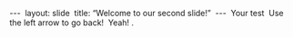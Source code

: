 --- 
layout: slide  title: “Welcome to our second slide!” 
--- 
Your test  Use the left arrow to go back! 
Yeah!
.
